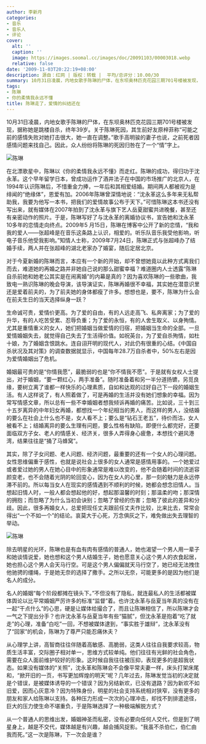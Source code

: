 ```yaml
---
author: 李新月
categories:
- 音乐
- 音乐人
- 评论
cover:
  alt: ''
  caption: ''
  image: https://images.soomal.cc/images/doc/20091103/00003018.webp
  relative: false
date: '2009-11-03T20:22:19+08:00'
description: 源自：红网 | 版权：转载 |  平均/总评分：10.00/30
summary: 10月31日凌晨，内地女歌手陈琳的尸体，在东坝奥林匹克花园三期701号楼被发现，据称她是跳楼自杀，终年39岁。关于陈琳死因，其生前好友原梓菲称“可能之前的感情失败对她打击很大，她一直在调整。”歌手高明骏的妻子也说，之前死者因感情问题来找自己。因此，众人纷纷将陈琳的死因归咎在了一个“情”字上。
tags:
- 陈琳
- 你的柔情我永远不懂
title: 陈琳走了，爱情的纠结还在
---
```


10月31日凌晨，内地女歌手陈琳的尸体，在东坝奥林匹克花园三期701号楼被发现，据称她是跳楼自杀，终年39岁。关于陈琳死因，其生前好友原梓菲称“可能之前的感情失败对她打击很大，她一直在调整。”歌手高明骏的妻子也说，之前死者因感情问题来找自己。因此，众人纷纷将陈琳的死因归咎在了一个“情”字上。



![陈琳](https://images.soomal.cc/images/doc/20091103/00003018.webp)



在北漂歌星中，陈琳以《你的柔情我永远不懂》而走红。陈琳的成功，得归功于沈永革。这个早年留学日本，曾成功运作了酒井法子在中国的市场推广的北京人，在1994年认识陈琳后，不惜重金力捧，一年后和其相爱结婚。期间两人都被视为是绯闻的“绝缘体”，恩爱有加。2006年陈琳曾深情地说：“沈永革这么多年来无私帮助我，我要为他写一本书，把我们的爱情故事公布于天下。”可惜陈琳这本书还没有写出来，就有媒体在2007年拍到了沈永革与旗下艺人岳夏甜蜜共进晚餐，甚至还有亲密动作的照片。于是，陈琳写好了与沈永革的离婚协议书，宣告她和沈永革10多年的恋情走向终点。2009年5 月15日，陈琳在博客中公开了新的恋情，“我和我的爱人――张超峰是在音乐这条路上认识，相爱的。听乐队音乐我受他影响，听电子音乐他受我影响。”知情人士称，2009年7月24日，陈琳正式与张超峰办了结婚手续，两人并在张超峰的湖北老家办了婚宴，随后定居北京。



对于今夏新婚的陈琳而言，本应有一个新的开始，却不曾想她竟以此种方式离我们而去，难道她的再婚之路并非她自己说的那么甜蜜幸福？难道圈内人士透露“陈琳自杀前她和她老公其实是在闹离婚”的内幕是真的？因为喜欢陈琳的一些歌曲，我致电一熟识陈琳的晚会导演，该导演证实，陈琳再婚很不幸福，其实她在潜意识里还是爱着前夫的，为了前夫她的身体都瘦了许多。想想也是，要不，陈琳为什么会在前夫生日的当天选择纵身一跃？



生命诚可贵，爱情价更高。为了爱的自由，有的人远走高飞、私奔离家；为了爱的升华，有的人吃苦受累、忍辱负重；为了爱的永恒，有的人舍生取义、以身殉情。尤其是重情重义的女人，她们把婚姻当做爱情的归宿，把婚姻当生命的全部。一旦爱情婚姻失去，就觉得自己失去了生活得价值。如祝英台，为了爱自杀殉情，如杜十娘，为了婚姻含恨跳水。连自诩开明的现代人，对此仍有很重的心结。《中国自杀状况及其对策》的调查数据就显示，中国每年28.7万自杀者中，50%左右是因为爱情婚姻出了危机。



婚姻最可贵的是“你情我愿”，最脆弱的也是“你不情我不愿”。于是就有女权人士提出，对于婚姻，“要一颗红心，两手准备”。随时准备着和另一半分道扬镳，另觅良缘，要树立离了谁都一样快乐的心理素质，自如和达观的过好自己下一段的婚姻生活。有人这样说了，有人照着做了，可是再婚的生活并没有她们想象的幸福。因为常写情感文章，所以总有一些不幸婚姻者想我倾诉再婚的痛苦。比如说，三十到三十五岁离异的中年妇女再婚，都想找一个年纪相当的男人，而这样的男人，没结婚的要么在社会上什么也不是，女人看不上；要么是“钻石王老五”，待价而沽，女人被看不上；结婚离异的要么生理有问题，要么性格有缺陷，即便什么都完好，还要面临双方子女、老人的情感关、经济关，很多人弄得身心疲惫，本想找个避风港湾，结果往往是“捅了马蜂窝”。



其实，除了子女问题、老人问题、经济问题，最重要的还有一个女人的心理问题。女性思维偏重于感性，也就是说社会上很多的女人通常是感情用事的。一个她爱过或者爱过她的男人在她心目中的形象通常是难以改变的，他不会随着时间的流逝容颜变老，也不会随着光阴的轮回变心，因为在女人的心里，那一刻的魅力是永远停滞不前的。所以每当女人在现实的感情遇到不顺利的时候，她都会想念旧情人。当想起旧情人时，一般人都会想起他的好，想起那温馨的时刻；那温柔的吻；那深情的拥抱；而忽略了为什么当初会诀别；忽略了曾经的伤害；忽略了彼此的差异和分歧。因此，很多再婚女人，总爱把现任丈夫跟前任丈夫作比较，比来比去，常常会得出“一个不如一个”的结论。哀莫大于心死，万念俱灰之下，难免做出失去理智的举动。



![陈琳](https://images.soomal.cc/images/doc/20091103/00003017.webp)



除去明星的光环，陈琳也是有血有肉有感情的普通人，她也渴望一个男人用一辈子和她谈情说爱，她也想和这个男人结婚生子，她也愿意关心这个男人的衣食起居，她也担心这个男人会天马行空。可是这个男人偏偏就天马行空了，她已经无法拽住他驰骋的缰绳，于是她无奈的选择了撒手。之所以无奈，可能更多的是因为他们是名人的成分。



名人的婚姻“每个阶段都摊在镜头下。”不但没有了隐私，就连最私人的生活都被媒体舆论以比平常婚姻严厉许多的标准“监督”着。也许沈永革与岳夏当年真的没有在一起“干点什么”的心思，硬是让媒体给撮合了，而且让陈琳相信了，所以陈琳才会一气之下提出分手？也许沈永革与岳夏当年有些“猫腻”，但沈永革是抱着“吃了就走”的心理，准备“白吃”一回，不想被媒体逮到，“事实胜于雄辩”，沈永革没有了“回家”的机会，陈琳为了尊严只能忍痛休夫？



从心理学上讲，高智商往往伴随着高敏感、高脆弱，这类人往往自我要求较高，物质生活丰富，交际圈子相对单一，思维方式较单纯。他们往往有光鲜的社会角色，需要在众人面前维护较好的形象。这时候自我往往被压抑，表现更多的是超我状态。如果没有媒体的“关照”，沈永革和陈琳会不会像平常夫妻一样，床头打架床尾和，“掀开旧的一页，书写更加辉煌的明天”呢？几年过去，陈琳发觉当初的决定就是个错误，是被媒体诱导的一个错误？因为另结新欢，已没有退路？因为新欢不如旧爱，因而心灰意冷？因为特殊身份，明星的社会支持系统相对狭窄，没有更多的朋友和家人给陈琳以支持。各种压力形成一次次的心理冲击，却找不到排遣途径，巨大的压力使生命不堪重负，于是陈琳选择了一种极端解脱方式？



从一个普通人的思维出发，婚姻神圣而私密，没有必要向任何人交代，但是到了明星身上，越是不交代，媒体越是有兴趣，越会捕风捉影。“我虽不杀伯仁，伯仁由我而死。”这一次是陈琳，下一次会是谁？